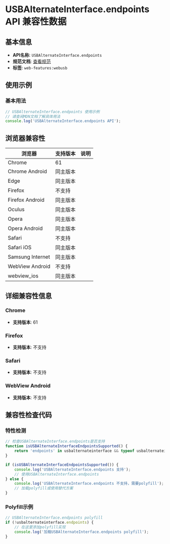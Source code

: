 # USBAlternateInterface.endpoints API 兼容性数据

## 基本信息

- **API名称**: `USBAlternateInterface.endpoints`
- **规范文档**: [查看规范](https://wicg.github.io/webusb/#dom-usbalternateinterface-endpoints)
- **标签**: `web-features:webusb`

## 使用示例

### 基本用法

```javascript
// USBAlternateInterface.endpoints 使用示例
// 请查阅MDN文档了解具体用法
console.log('USBAlternateInterface.endpoints API');
```

## 浏览器兼容性

| 浏览器 | 支持版本 | 说明 |
|--------|----------|------|
| Chrome | 61 |  |
| Chrome Android | 同主版本 |  |
| Edge | 同主版本 |  |
| Firefox | 不支持 |  |
| Firefox Android | 同主版本 |  |
| Oculus | 同主版本 |  |
| Opera | 同主版本 |  |
| Opera Android | 同主版本 |  |
| Safari | 不支持 |  |
| Safari iOS | 同主版本 |  |
| Samsung Internet | 同主版本 |  |
| WebView Android | 不支持 |  |
| webview_ios | 同主版本 |  |

## 详细兼容性信息

### Chrome

- **支持版本**: 61

### Firefox

- **支持版本**: 不支持

### Safari

- **支持版本**: 不支持

### WebView Android

- **支持版本**: 不支持

## 兼容性检查代码

### 特性检测

```javascript
// 检查USBAlternateInterface.endpoints是否支持
function isUSBAlternateInterfaceEndpointsSupported() {
    return 'endpoints' in usbalternateinterface && typeof usbalternateinterface.endpoints === 'function';
}

if (isUSBAlternateInterfaceEndpointsSupported()) {
    console.log('USBAlternateInterface.endpoints 支持');
    // 使用USBAlternateInterface.endpoints
} else {
    console.log('USBAlternateInterface.endpoints 不支持，需要polyfill');
    // 加载polyfill或使用替代方案
}
```

### Polyfill示例

```javascript
// USBAlternateInterface.endpoints polyfill
if (!usbalternateinterface.endpoints) {
    // 在这里添加polyfill实现
    console.log('加载USBAlternateInterface.endpoints polyfill');
}
```

